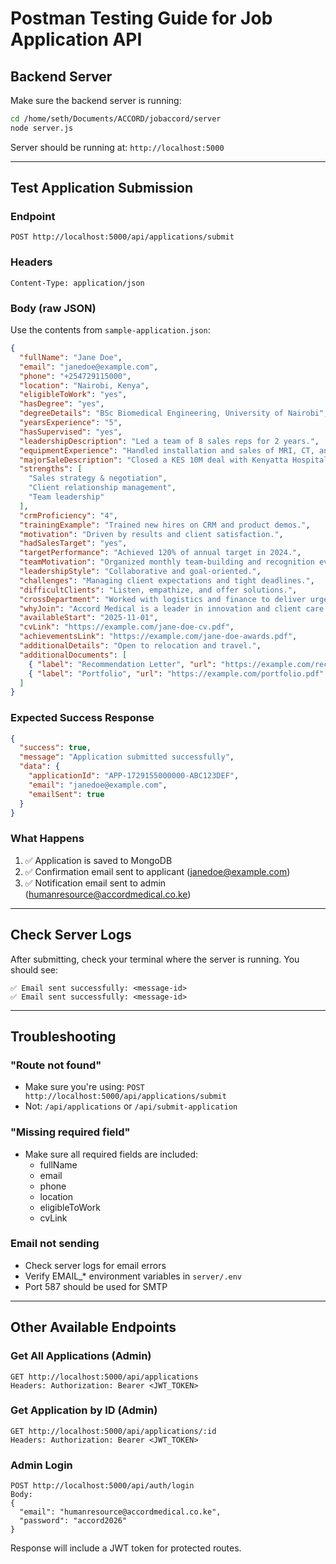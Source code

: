 # Postman Testing Guide for Job Application API

## Backend Server
Make sure the backend server is running:
```bash
cd /home/seth/Documents/ACCORD/jobaccord/server
node server.js
```

Server should be running at: `http://localhost:5000`

---

## Test Application Submission

### Endpoint
```
POST http://localhost:5000/api/applications/submit
```

### Headers
```
Content-Type: application/json
```

### Body (raw JSON)
Use the contents from `sample-application.json`:

```json
{
  "fullName": "Jane Doe",
  "email": "janedoe@example.com",
  "phone": "+254729115000",
  "location": "Nairobi, Kenya",
  "eligibleToWork": "yes",
  "hasDegree": "yes",
  "degreeDetails": "BSc Biomedical Engineering, University of Nairobi",
  "yearsExperience": "5",
  "hasSupervised": "yes",
  "leadershipDescription": "Led a team of 8 sales reps for 2 years.",
  "equipmentExperience": "Handled installation and sales of MRI, CT, and X-ray machines.",
  "majorSaleDescription": "Closed a KES 10M deal with Kenyatta Hospital.",
  "strengths": [
    "Sales strategy & negotiation",
    "Client relationship management",
    "Team leadership"
  ],
  "crmProficiency": "4",
  "trainingExample": "Trained new hires on CRM and product demos.",
  "motivation": "Driven by results and client satisfaction.",
  "hadSalesTarget": "yes",
  "targetPerformance": "Achieved 120% of annual target in 2024.",
  "teamMotivation": "Organized monthly team-building and recognition events.",
  "leadershipStyle": "Collaborative and goal-oriented.",
  "challenges": "Managing client expectations and tight deadlines.",
  "difficultClients": "Listen, empathize, and offer solutions.",
  "crossDepartment": "Worked with logistics and finance to deliver urgent orders.",
  "whyJoin": "Accord Medical is a leader in innovation and client care.",
  "availableStart": "2025-11-01",
  "cvLink": "https://example.com/jane-doe-cv.pdf",
  "achievementsLink": "https://example.com/jane-doe-awards.pdf",
  "additionalDetails": "Open to relocation and travel.",
  "additionalDocuments": [
    { "label": "Recommendation Letter", "url": "https://example.com/recommendation.pdf" },
    { "label": "Portfolio", "url": "https://example.com/portfolio.pdf" }
  ]
}
```

### Expected Success Response
```json
{
  "success": true,
  "message": "Application submitted successfully",
  "data": {
    "applicationId": "APP-1729155000000-ABC123DEF",
    "email": "janedoe@example.com",
    "emailSent": true
  }
}
```

### What Happens
1. ✅ Application is saved to MongoDB
2. ✅ Confirmation email sent to applicant (janedoe@example.com)
3. ✅ Notification email sent to admin (humanresource@accordmedical.co.ke)

---

## Check Server Logs
After submitting, check your terminal where the server is running. You should see:
```
✅ Email sent successfully: <message-id>
✅ Email sent successfully: <message-id>
```

---

## Troubleshooting

### "Route not found"
- Make sure you're using: `POST http://localhost:5000/api/applications/submit`
- Not: `/api/applications` or `/api/submit-application`

### "Missing required field"
- Make sure all required fields are included:
  - fullName
  - email
  - phone
  - location
  - eligibleToWork
  - cvLink

### Email not sending
- Check server logs for email errors
- Verify EMAIL_* environment variables in `server/.env`
- Port 587 should be used for SMTP

---

## Other Available Endpoints

### Get All Applications (Admin)
```
GET http://localhost:5000/api/applications
Headers: Authorization: Bearer <JWT_TOKEN>
```

### Get Application by ID (Admin)
```
GET http://localhost:5000/api/applications/:id
Headers: Authorization: Bearer <JWT_TOKEN>
```

### Admin Login
```
POST http://localhost:5000/api/auth/login
Body:
{
  "email": "humanresource@accordmedical.co.ke",
  "password": "accord2026"
}
```

Response will include a JWT token for protected routes.
